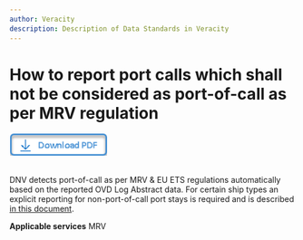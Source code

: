 ```yaml
---
author: Veracity
description: Description of Data Standards in Veracity
---
```


# How to report port calls which shall not be considered as port-of-call as per MRV regulation

<a href="https://veracitycdnprod.blob.core.windows.net/developer/veracitystatic/ovd/How%20to%20report%20port%20calls%20which%20shall%20not%20be%20considered%20as%20port-of-call%20as%20per%20MRV+ETS%20regulations.pdf" download>
    <img src="assets/download.png" alt="Download PDF" height="40">
  </a>
  <br>
  <br>

DNV detects port-of-call as per MRV & EU ETS regulations automatically based on the reported OVD Log Abstract data. For certain ship types an explicit reporting for non-port-of-call port stays is required and is described [in this document](https://veracitycdnprod.blob.core.windows.net/developer/veracitystatic/ovd/How%20to%20report%20port%20calls%20which%20shall%20not%20be%20considered%20as%20port-of-call%20as%20per%20MRV+ETS%20regulations.pdf").


**Applicable services**
MRV
